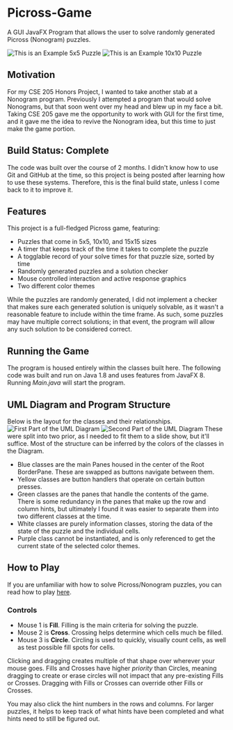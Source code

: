 # Picross-Game
A GUI JavaFX Program that allows the user to solve randomly generated Picross (Nonogram) puzzles.

![This is an Example 5x5 Puzzle](/Images/Picross_Sample_1.PNG)
![This is an Example 10x10 Puzzle](/Images/Picross_Sample_2.PNG)

## Motivation
For my CSE 205 Honors Project, I wanted to take another stab at a Nonogram program. Previously
I attempted a program that would solve Nonograms, but that soon went over my head and blew up
in my face a bit. Taking CSE 205 gave me the opportunity to work with GUI for the first time,
and it gave me the idea to revive the Nonogram idea, but this time to just make the game portion.

## Build Status: Complete
The code was built over the course of 2 months. I didn't know how to use Git and GitHub at the
time, so this project is being posted after learning how to use these systems. Therefore, this
is the final build state, unless I come back to it to improve it.

## Features
This project is a full-fledged Picross game, featuring:
- Puzzles that come in 5x5, 10x10, and 15x15 sizes
- A timer that keeps track of the time it takes to complete the puzzle
- A togglable record of your solve times for that puzzle size, sorted by time
- Randomly generated puzzles and a solution checker 
- Mouse controlled interaction and active response graphics
- Two different color themes

While the puzzles are randomly generated, I did not implement a checker that makes sure each
generated solution is uniquely solvable, as it wasn't a reasonable feature to include within
the time frame. As such, some puzzles may have multiple correct solutions; in that event, the
program will allow any such solution to be considered correct.

## Running the Game
The program is housed entirely within the classes built here. The following code was built and
run on Java 1.8 and uses features from JavaFX 8. Running *Main.java* will start the program.

## UML Diagram and Program Structure
Below is the layout for the classes and their relationships.
![First Part of the UML Diagram](/Images/UML_Diagram_1.png)
![Second Part of the UML Diagram](/Images/UML_Diagram_2.png)
These were split into two prior, as I needed to fit them to a slide show, but it'll suffice.
Most of the structure can be inferred by the colors of the classes in the Diagram.
- Blue classes are the main Panes housed in the center of the Root BorderPane. These are swapped as buttons navigate between them.
- Yellow classes are button handlers that operate on certain button presses.
- Green classes are the panes that handle the contents of the game. There is some redundancy in the panes that make up the row and column hints, but ultimately I found it was easier to separate them into two different classes at the time.
- White classes are purely information classes, storing the data of the state of the puzzle and the individual cells.
- Purple class cannot be instantiated, and is only referenced to get the current state of the selected color themes.

## How to Play
If you are unfamiliar with how to solve Picross/Nonogram puzzles, you can read how to play [here](https://www.hanjie-star.com/en-us/how-to-solve-picross/solve-first-picross-puzzle).

### Controls
- Mouse 1 is **Fill**. Filling is the main criteria for solving the puzzle.
- Mouse 2 is **Cross**. Crossing helps determine which cells much be filled.
- Mouse 3 is **Circle**. Circling is used to quickly, visually count cells, as well as test possible fill spots for cells.

Clicking and dragging creates multiple of that shape over wherever your mouse goes. Fills and Crosses have higher *priority* than Circles, meaning dragging to create or erase circles will not impact that any pre-existing Fills or Crosses. Dragging with Fills or Crosses can override other Fills or Crosses.

You may also click the hint numbers in the rows and columns. For larger puzzles, it helps to keep track of what hints have been completed and what hints need to still be figured out.